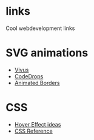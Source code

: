 # links
Cool webdevelopment links

<h1>SVG animations</h1>
<ul>
  <li><a href="http://maxwellito.github.io/vivus/">Vivus</a></li>
  <li><a href="http://tympanus.net/codrops/">CodeDrops</a></li>
  <li><a href="http://tympanus.net/Tutorials/AnimatedBorderMenus/index.html">Animated Borders</a></li>
</ul>

<h1>CSS</h1>
<ul>
  <li><a href="http://tympanus.net/Development/HoverEffectIdeas/">Hover Effect ideas</a></li>
  <li><a href="http://tympanus.net/codrops/css_reference/">CSS Reference</a></li>
</ul>
